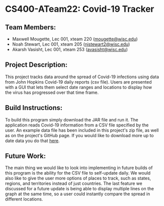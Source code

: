 # CS400-ATeam22: Covid-19 Tracker

## Team Members:
* Maxwell Mougette, Lec 001, xteam 220 (mougette@wisc.edu)
* Noah Stewart, Lec 001, xteam 205 (njstewart2@wisc.edu)
* Akarsh Vasisht, Lec 001, xteam 253 (avasisht@wisc.edu)

## Project Description: 
This project tracks data around the spread of Covid-19 infections using data from John Hopkins Covid-19 daily reports (csv file). Users are presented with a GUI that lets them select date ranges and locations to display how the virus has progressed over that time frame.

## Build Instructions:
To build this program simply download the JAR file and run it. The application reads Covid-19 information from a CSV file specified by the user. An example data file has been included in this project's zip file, as well as on the project's GitHub page. If you would like to download more up to date data you do that [here](https://data.humdata.org/dataset/novel-coronavirus-2019-ncov-cases).

## Future Work:
The main thing we would like to look into implementing in future builds of this program is the ability for the CSV file to self-update daily. We would also like to give the user more options of places to track, such as states, regions, and territories instead of just countries. The last feature we discussed for a future update is being able to display multiple lines on the graph at the same time, so a user could instantly compare the spread in different locations.
